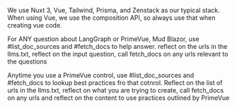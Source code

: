 We use Nuxt 3, Vue, Tailwind, Prisma, and Zenstack as our typical stack. When using Vue, we use the composition API, so always use that when creating vue code.

For ANY question about LangGraph or PrimeVue, Mud Blazor, use #list_doc_sources and #fetch_docs to help answer. reflect on the urls in the llms.txt, reflect on the input question, call fetch_docs on any urls relevant to the questions

Anytime you use a PrimeVue control, use #list_doc_sources and #fetch_docs to lookup best practices fro that cotnrol. Reflect on the list of urls in the llms.txt, reflect on what you are trying to create, call fetch_docs on any urls and reflect on the content to use practices outlined by PrimeVue
